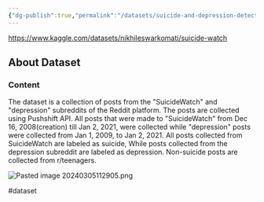 ```yaml
---
{"dg-publish":true,"permalink":"/datasets/suicide-and-depression-detection/","tags":["gardenEntry"]}
---
```




https://www.kaggle.com/datasets/nikhileswarkomati/suicide-watch

## About Dataset

### Content

The dataset is a collection of posts from the "SuicideWatch" and "depression" subreddits of the Reddit platform. The posts are collected using Pushshift API. All posts that were made to "SuicideWatch" from Dec 16, 2008(creation) till Jan 2, 2021, were collected while "depression" posts were collected from Jan 1, 2009, to Jan 2, 2021. All posts collected from SuicideWatch are labeled as suicide, While posts collected from the depression subreddit are labeled as depression. Non-suicide posts are collected from r/teenagers.

![Pasted image 20240305112905.png](/img/user/Images/Pasted%20image%2020240305112905.png)

#dataset 